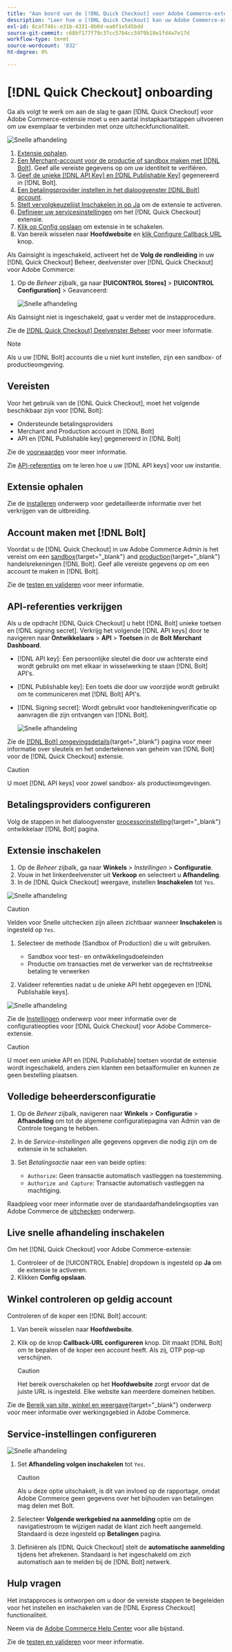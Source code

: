 ```yaml
---
title: "Aan boord van de [!DNL Quick Checkout] voor Adobe Commerce-extensie"
description: "Leer hoe u [!DNL Quick Checkout] kan uw Adobe Commerce-exemplaar ten goede komen en de extensie met succes aan boord installeren en instellen."
exl-id: 8caf746c-e31b-4331-8b0d-ea0f1e545bdd
source-git-commit: c68bf177f79c37cc57b4cc5979b18e1fd4a7e17d
workflow-type: tm+mt
source-wordcount: '832'
ht-degree: 0%

---
```


# [!DNL Quick Checkout] onboarding

Ga als volgt te werk om aan de slag te gaan [!DNL Quick Checkout] voor Adobe Commerce-extensie moet u een aantal instapkaartstappen uitvoeren om uw exemplaar te verbinden met onze uitcheckfunctionaliteit.

![Snelle afhandeling](assets/overview-admin-panel.png)

1. [Extensie ophalen](#get-extension).
1. [Een Merchant-account voor de productie of sandbox maken met [!DNL Bolt]](#create-account-with-bolt). Geef alle vereiste gegevens op om uw identiteit te verifiëren.
1. [Geef de unieke [!DNL API Key] en [!DNL Publishable Key]](#obtain-api-credentials) gegenereerd in [!DNL Bolt].
1. [Een betalingsprovider instellen in het dialoogvenster [!DNL Bolt] account](#configure-payment-providers).
1. [Stelt vervolgkeuzelijst Inschakelen in op Ja](#enable-extension) om de extensie te activeren.
1. [Definieer uw servicesinstellingen](#complete-admin-configuration) om het [!DNL Quick Checkout] extensie.
1. [Klik op Config opslaan](#enable-live-quick-checkout) om extensie in te schakelen.
1. Van bereik wisselen naar **Hoofdwebsite** en [klik Configure Callback URL](#check-shopper-valid-account) knop.

Als Gainsight is ingeschakeld, activeert het de **Volg de rondleiding** in uw [!DNL Quick Checkout] Beheer, deelvenster over [!DNL Quick Checkout] voor Adobe Commerce:

1. Op de _Beheer_ zijbalk, ga naar **[!UICONTROL Stores]** > **[!UICONTROL Configuration]** > Geavanceerd:

   ![Snelle afhandeling](assets/gainsight-admin.png)

Als Gainsight niet is ingeschakeld, gaat u verder met de instapprocedure.

Zie de [[!DNL Quick Checkout] Deelvenster Beheer](../quick-checkout/admin-panel.md) voor meer informatie.

>[!NOTE]
>
> Als u uw [!DNL Bolt] accounts die u niet kunt instellen, zijn een sandbox- of productieomgeving.

## Vereisten

Voor het gebruik van de [!DNL Quick Checkout], moet het volgende beschikbaar zijn voor [!DNL Bolt]:

- Ondersteunde betalingsproviders
- Merchant and Production account in [!DNL Bolt]
- API en [!DNL Publishable key] gegenereerd in [!DNL Bolt]

Zie de [voorwaarden](../quick-checkout/prerequisites.md) voor meer informatie.

Zie [API-referenties](#obtain-api-credentials) om te leren hoe u uw [!DNL API keys] voor uw instantie.

## Extensie ophalen

Zie de [installeren](../quick-checkout/install.md) onderwerp voor gedetailleerde informatie over het verkrijgen van de uitbreiding.

## Account maken met [!DNL Bolt]

Voordat u de [!DNL Quick Checkout] in uw Adobe Commerce Admin is het vereist om een [sandbox](https://merchant-sandbox.bolt.com/register?platform=magento2){target="_blank"} and [production](https://merchant.bolt.com/register?platform=magento2){target="_blank"}  handelsrekeningen [!DNL Bolt]. Geef alle vereiste gegevens op om een account te maken in [!DNL Bolt].

Zie de [testen en valideren](../quick-checkout/testing.md) voor meer informatie.

## API-referenties verkrijgen

Als u de opdracht [!DNL Quick Checkout] u hebt [!DNL Bolt] unieke toetsen en [!DNL signing secret]. Verkrijg het volgende [!DNL API keys] door te navigeren naar **Ontwikkelaars** > **API** > **Toetsen** in de **Bolt Merchant Dashboard**.

- [!DNL API key]: Een persoonlijke sleutel die door uw achterste eind wordt gebruikt om met elkaar in wisselwerking te staan [!DNL Bolt] API&#39;s.
- [!DNL Publishable key]: Een toets die door uw voorzijde wordt gebruikt om te communiceren met [!DNL Bolt] API&#39;s.
- [!DNL Signing secret]: Wordt gebruikt voor handtekeningverificatie op aanvragen die zijn ontvangen van [!DNL Bolt].

   ![Snelle afhandeling](assets/account-credentials.png)

Zie de [[!DNL Bolt] omgevingsdetails](https://help.bolt.com/developers/references/environment-details/#about-keys){target="_blank"} pagina voor meer informatie over sleutels en het ondertekenen van geheim van [!DNL Bolt] voor de [!DNL Quick Checkout] extensie.

>[!CAUTION]
>
> U moet [!DNL API keys] voor zowel sandbox- als productieomgevingen.

## Betalingsproviders configureren

Volg de stappen in het dialoogvenster [processorinstelling](https://help.bolt.com/integrations/adobe-quick-checkout/set-up/){target="_blank"} ontwikkelaar [!DNL Bolt] pagina.

## Extensie inschakelen

1. Op de _Beheer_ zijbalk, ga naar **Winkels** > _Instellingen_ > **Configuratie**.
1. Vouw in het linkerdeelvenster uit **Verkoop** en selecteert u **Afhandeling**.
1. In de [!DNL Quick Checkout] weergave, instellen **Inschakelen** tot `Yes`.

![Snelle afhandeling](assets/quick-checkout-view-no-enable.png)

>[!CAUTION]
>
> Velden voor Snelle uitchecken zijn alleen zichtbaar wanneer **Inschakelen** is ingesteld op `Yes`.

1. Selecteer de methode (Sandbox of Production) die u wilt gebruiken.

   - Sandbox voor test- en ontwikkelingsdoeleinden
   - Productie om transacties met de verwerker van de rechtstreekse betaling te verwerken

1. Valideer referenties nadat u de unieke API hebt opgegeven en [!DNL Publishable keys].

![Snelle afhandeling](assets/quick-checkout-main-view.png)

Zie de [Instellingen](../quick-checkout/settings-quick-checkout.md) onderwerp voor meer informatie over de configuratieopties voor [!DNL Quick Checkout] voor Adobe Commerce-extensie.

>[!CAUTION]
>
> U moet een unieke API en [!DNL Publishable] toetsen voordat de extensie wordt ingeschakeld, anders zien klanten een betaalformulier en kunnen ze geen bestelling plaatsen.

## Volledige beheerdersconfiguratie

1. Op de _Beheer_ zijbalk, navigeren naar **Winkels** > **Configuratie** > **Afhandeling** om tot de algemene configuratiepagina van Admin van de Controle toegang te hebben.
1. In de _Service-instellingen_ alle gegevens opgeven die nodig zijn om de extensie in te schakelen.
1. Set _Betalingsactie_ naar een van beide opties:

   - `Authorize`: Geen transactie automatisch vastleggen na toestemming.
   - `Authorize and Capture`: Transactie automatisch vastleggen na machtiging.

Raadpleeg voor meer informatie over de standaardafhandelingsopties van Adobe Commerce de [uitchecken](https://docs.magento.com/user-guide/configuration/sales/checkout.html) onderwerp.

## Live snelle afhandeling inschakelen

Om het [!DNL Quick Checkout] voor Adobe Commerce-extensie:

1. Controleer of de [!UICONTROL Enable] dropdown is ingesteld op **Ja** om de extensie te activeren.
1. Klikken **Config opslaan**.

## Winkel controleren op geldig account

Controleren of de koper een [!DNL Bolt] account:

1. Van bereik wisselen naar **Hoofdwebsite**.
1. Klik op de knop **Callback-URL configureren** knop. Dit maakt [!DNL Bolt] om te bepalen of de koper een account heeft. Als zij, OTP pop-up verschijnen.

   >[!CAUTION]
   >
   > Het bereik overschakelen op het **Hoofdwebsite** zorgt ervoor dat de juiste URL is ingesteld. Elke website kan meerdere domeinen hebben.

Zie de [Bereik van site, winkel en weergave](https://experienceleague.adobe.com/docs/commerce-admin/start/setup/websites-stores-views.html#scope-settings){target="_blank"} onderwerp voor meer informatie over werkingsgebied in Adobe Commerce.

## Service-instellingen configureren

![Snelle afhandeling](assets/service-settings.png)

1. Set **Afhandeling volgen inschakelen** tot `Yes`.

   >[!CAUTION]
   >
   > Als u deze optie uitschakelt, is dit van invloed op de rapportage, omdat Adobe Commerce geen gegevens over het bijhouden van betalingen mag delen met Bolt.

1. Selecteer **Volgende werkgebied na aanmelding** optie om de navigatiestroom te wijzigen nadat de klant zich heeft aangemeld. Standaard is deze ingesteld op **Betalingen** pagina.
1. Definiëren als [!DNL Quick Checkout] stelt de **automatische aanmelding** tijdens het afrekenen. Standaard is het ingeschakeld om zich automatisch aan te melden bij de [!DNL Bolt] netwerk.

## Hulp vragen

Het instapproces is ontworpen om u door de vereiste stappen te begeleiden voor het instellen en inschakelen van de [!DNL Express Checkout] functionaliteit.

Neem via de [Adobe Commerce Help Center](https://experienceleague.adobe.com/docs/commerce-knowledge-base/kb/help-center-guide/magento-help-center-user-guide.html) voor alle bijstand.

Zie de [testen en valideren](../quick-checkout/testing.md) voor meer informatie.
